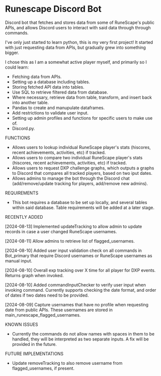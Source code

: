 # Runescape Discord Bot
Discord bot that fetches and stores data from some of RuneScape's public APIs, and allows Discord users to interact with said data through through commands.

I've only just started to learn python, this is my very first project! It started with just requesting data from APIs, but gradually grew into something bigger.

I chose this as I am a somewhat active player myself, and primarily so I could learn:
-  Fetching data from APIs.
-  Setting up a database including tables.
-  Storing fetched API data into tables.
-  Use SQL to retrieve filtered data from database.
-  Where necessary, retrieve data from table, transform, and insert back into another table.
-  Pandas to create and manupulate dataframes.
-  Add restrictions to validate user input.
-  Setting up admin profiles and functions for specific users to make use of.
-  Discord.py.

FUNCTIONS
-  Allows users to lookup individual RuneScape player's stats (hiscores, recent achievements, activities, etc) if tracked.
-  Allows users to compare two individual RuneScape player's stats (hiscores, recent achievements, activities, etc) if tracked.
-  Allows users to request DXP challenge graphs, which outputs a graphs to Discord that compares all tracked players, based on two iput dates.
-  Allows admins to manage the bot through the Discord chat (add/remove/update tracking for players, add/remove new admins).

REQUIREMENTS
-  This bot requires a database to be set up locally, and several tables within said database. Table requirements will be added at a later stage.

RECENTLY ADDED

[2024-08-13] Implemented updateTracking to allow admin to update records in case a user changed RuneScape usernames.

[2024-08-11] Allow admins to retrieve list of flagged_usernames.

[2024-08-10] Added user input validation check on all commands in Bot_primary that require Discord usernames or RuneScape usernames as manual input.

[2024-08-10] Overall exp tracking over X time for all player for DXP events. Returns graph when invoked.

[2024-08-10] Added commandInputChecker to verify user input when invoking command. Currently supports checking the date format, and order of dates if two dates need to be provided.

[2024-08-09] Capture usernames that have no profile when requesting date from public APIs. These usernames are stored in main_runescape_flagged_usernames.

KNOWN ISSUES
-  Currently the commands do not allow names with spaces in them to be handled, they will be interpreted as two separate inputs. A fix will be provided in the future.

FUTURE IMPLEMENTATIONS
-  Update removeTracking to also remove username from flagged_usernames, if present.
